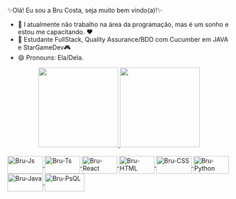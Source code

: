 ✨Olá! Eu sou a Bru Costa, seja muito bem vindo(a)!✨

- 🔭 I  atualmente  não trabalho na  área da programação, mas é um sonho e estou me capacitando. ♥
- 🌱 Estudante FullStack, Quality Assurance/BDD com Cucumber em JAVA e StarGameDev🎮
- 😄 Pronouns:  Ela/Dela.

<div align="center">
  <a href="https://github.com/Bantonello">
  <img height="180em" src="https://github-readme-stats.vercel.app/api?username=bantonello&show_icons=true&theme=dracula&include_all_commits=true&count_private=true"/>
  <img height="180em" src="https://github-readme-stats.vercel.app/api/top-langs/?username=bantonello&layout=compact&langs_count=7&theme=dracula"/>
</div>
  
  <div style="display: inline_block"><br>
  <img align="center" alt="Bru-Js" height="40" width="80" src="https://img.shields.io/badge/JavaScript-323330?style=for-the-badge&logo=javascript&logoColor=F7DF1E">
  <img align="center" alt="Bru-Ts" height="40" width="80" src="https://img.shields.io/badge/TypeScript-007ACC?style=for-the-badge&logo=typescript&logoColor=white">
  <img align="center" alt="Bru-React" height="40" width="80" src="https://img.shields.io/badge/React-20232A?style=for-the-badge&logo=react&logoColor=61DAFB">
  <img align="center" alt="Bru-HTML" height="40" width="80" src="https://img.shields.io/badge/HTML5-E34F26?style=for-the-badge&logo=html5&logoColor=white">
  <img align="center" alt="Bru-CSS" height="40" width="80" src="https://img.shields.io/badge/CSS3-1572B6?style=for-the-badge&logo=css3&logoColor=white">
  <img align="center" alt="Bru-Python" height="40" width="80" src="https://img.shields.io/badge/Python-14354C?style=for-the-badge&logo=python&logoColor=white">
  <img align="center" alt="Bru-Java" height="40" width="80" src="https://img.shields.io/badge/Java-ED8B00?style=for-the-badge&logo=java&logoColor=white">
  <img align="center" alt="Bru-PsQL" height="40" width="90" src="https://img.shields.io/badge/PostgreSQL-316192?style=for-the-badge&logo=postgresql&logoColor=white">
  
</div>
